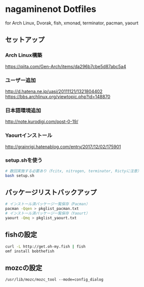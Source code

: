 # nagaminenot Dotfiles
for Arch Linux, Dvorak, fish, xmonad, terminator, pacman, yaourt

## セットアップ
### Arch Linux構築
https://qiita.com/Gen-Arch/items/da296b7cbe5d87abc5a4
### ユーザー追加
http://d.hatena.ne.jp/uasi/20111121/1321804402
https://bbs.archlinux.org/viewtopic.php?id=148870
### 日本語環境追加
http://note.kurodigi.com/post-0-19/
### Yaourtインストール
http://grainrigi.hatenablog.com/entry/2017/12/02/175901
### setup.shを使う

```bash
# 数回実施する必要あり（fcitx, nitrogen, terminator, Rictyに注意）
bash setup.sh
```

## パッケージリストバックアップ

```bash
# インストール済パッケージ一覧保存（Pacman）
pacman -Qqen > pkglist_pacman.txt
# インストール済パッケージ一覧保存（Yaourt）
yaourt -Qmq > pkglist_yaourt.txt
```

## fishの設定

```bash
curl -L http://get.oh-my.fish | fish
omf install bobthefish
```

## mozcの設定
```
/usr/lib/mozc/mozc_tool --mode=config_dialog
```